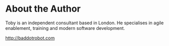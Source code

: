 
# About the Author

Toby is an independent consultant based in London. He specialises in agile enablement, training and modern software development.

http://baddotrobot.com